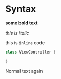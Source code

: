 #  Syntax

**some bold text**

*this is italic*

this is `inline` code

```swift
class ViewController {

}
```

Normal text again


